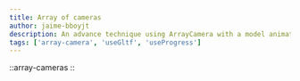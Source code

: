 ```yaml
---
title: Array of cameras
author: jaime-bboyjt
description: An advance technique using ArrayCamera with a model animation
tags: ['array-camera', 'useGltf', 'useProgress']
---
```


::array-cameras
::